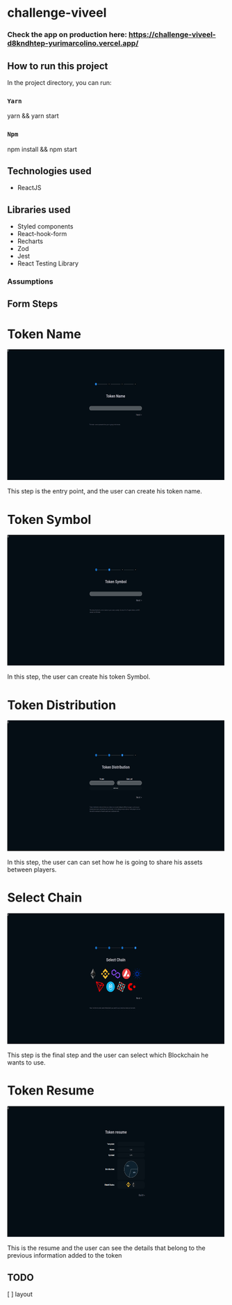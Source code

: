 # challenge-viveel

### Check the app on production here: https://challenge-viveel-d8kndhtep-yurimarcolino.vercel.app/

## How to run this project

In the project directory, you can run:

### `Yarn`

yarn && yarn start

### `Npm`

npm install && npm start

## Technologies used

- ReactJS

## Libraries used

- Styled components
- React-hook-form
- Recharts
- Zod
- Jest
- React Testing Library

### Assumptions

## Form Steps

# Token Name

<img src="./docs/token-name.png" width=500 height=300 />

This step is the entry point, and the user can create his token name.

# Token Symbol

<img src="./docs/token-symbol.png" width=500 height=300/>

In this step, the user can create his token Symbol.

# Token Distribution

<img src="./docs/token-distribution.png" width=500 height=300/>

In this step, the user can can set how he is going to share his assets between players.

# Select Chain

<img src="./docs/select-chain.png" width=500 height=300/>

This step is the final step and the user can select which Blockchain he wants to use.

# Token Resume

<img src="./docs/token-resume.png" width=500 height=300/>

This is the resume and the user can see the details that belong to the previous information added to the token

## TODO

[ ] layout

